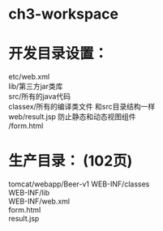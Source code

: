 # ch3-workspace
# 开发目录设置：  
etc/web.xml  
lib/第三方jar类库  
src/所有的java代码  
classex/所有的编译类文件 和src目录结构一样  
web/result.jsp 防止静态和动态视图组件  
   /form.html  

# 生产目录：  (102页)
tomcat/webapp/Beer-v1
  WEB-INF/classes  
  WEB-INF/lib  
  WEB-INF/web.xml   
  form.html  
  result.jsp
